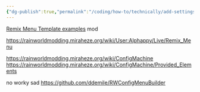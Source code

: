 ```yaml
---
{"dg-publish":true,"permalink":"/coding/how-to/technically/add-settings-in-remix-menu/"}
---
```


[Remix Menu Template examples](https://steamcommunity.com/sharedfiles/filedetails/?id=2961618749) mod

https://rainworldmodding.miraheze.org/wiki/User:Alphappy/Live/Remix_Menu

https://rainworldmodding.miraheze.org/wiki/ConfigMachine
https://rainworldmodding.miraheze.org/wiki/ConfigMachine/Provided_Elements

no worky sad
https://github.com/ddemile/RWConfigMenuBuilder

